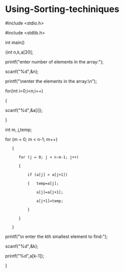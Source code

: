 # Using-Sorting-techiniques
#include <stdio.h> 

#include <stdlib.h> 

int main() 

{int n,k,a[20]; 

printf("enter number of elements in the array:"); 

scanf("%d",&n); 

printf("\nenter the elements in the array:\n"); 

for(int i=0;i<n;i++) 

{ 

  scanf("%d",&a[i]); 

} 

int m, j,temp; 

   for (m = 0; m < n-1; m++) 

       { 

          for (j = 0; j < n-m-1; j++) 

          { 

              if (a[j] > a[j+1]) 

              {   temp=a[j]; 

                  a[j]=a[j+1]; 

                  a[j+1]=temp; 

              } 

          } 

       } 

printf("\n enter the kth smallest element to find:"); 

scanf("%d",&k); 

printf("%d",a[k-1]); 

}
